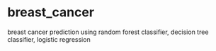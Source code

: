 # breast_cancer
breast cancer prediction using random forest classifier, decision tree classifier, logistic regression
